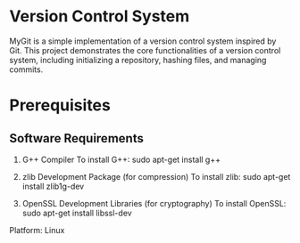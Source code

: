 # Version Control System

MyGit is a simple implementation of a version control system inspired by Git. This project demonstrates the core functionalities of a version control system, including initializing a repository, hashing files, and managing commits.

# Prerequisites
## Software Requirements

1. G++ Compiler
   To install G++:
   sudo apt-get install g++

2. zlib Development Package (for compression)
   To install zlib:
   sudo apt-get install zlib1g-dev

3. OpenSSL Development Libraries (for cryptography)
   To install OpenSSL:
   sudo apt-get install libssl-dev

Platform: Linux
